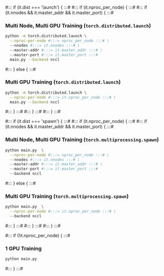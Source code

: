 #::: if (it.dist === 'launch') { :::#
#::: if (it.nproc_per_node) { :::#
#::: if (it.nnodes && it.master_addr && it.master_port) { :::#

### Multi Node, Multi GPU Training (`torch.distributed.launch`)

```sh
python -m torch.distributed.launch \
  --nproc-per-node #:::= nproc_per_node :::# \
  --nnodes #:::= it.nnodes :::# \
  --master-addr #:::= it.master_addr :::# \
  --master-port #:::= it.master_port :::#
  main.py --backend nccl
```

#::: } else { :::#

### Multi GPU Training (`torch.distributed.launch`)

```sh
python -m torch.distributed.launch \
  --nproc-per-node #:::= it.nproc_per_node :::# \
  main.py --backend nccl
```

#::: } :::#
#::: } :::#
#::: } :::#

#::: if (it.dist === 'spawn') { :::#
#::: if (it.nproc_per_node) { :::#
#::: if (it.nnodes && it.master_addr && it.master_port) { :::#

### Multi Node, Multi GPU Training (`torch.multiprocessing.spawn`)

```sh
python main.py  \
  --nproc-per-node #:::= nproc_per_node :::# \
  --nnodes #:::= it.nnodes :::# \
  --master-addr #:::= it.master_addr :::# \
  --master-port #:::= it.master_port :::#
  --backend nccl
```

#::: } else { :::#

### Multi GPU Training (`torch.multiprocessing.spawn`)

```sh
python main.py  \
  --nproc-per-node #:::= it.nproc_per_node :::# \
  --backend nccl
```

#::: } :::#
#::: } :::#
#::: } :::#

#::: if (!it.nproc_per_node) { :::#

### 1 GPU Training

```sh
python main.py
```

#::: } :::#
